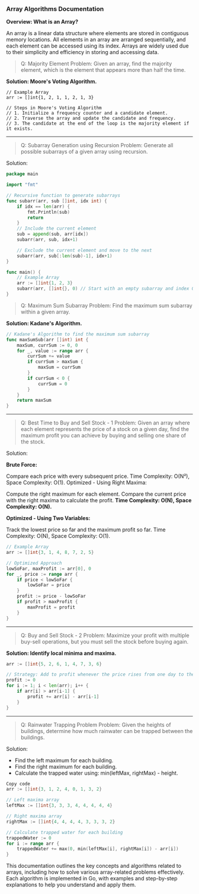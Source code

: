 ### Array Algorithms Documentation
**Overview: What is an Array?**

An array is a linear data structure where elements are stored in contiguous memory locations. All elements in an array are arranged sequentially, and each element can be accessed using its index. Arrays are widely used due to their simplicity and efficiency in storing and accessing data.


> Q: Majority Element
Problem: Given an array, find the majority element, which is the element that appears more than half the time.

**Solution: Moore's Voting Algorithm.**
```
// Example Array
arr := []int{1, 2, 1, 1, 2, 1, 3}

// Steps in Moore's Voting Algorithm
// 1. Initialize a frequency counter and a candidate element.
// 2. Traverse the array and update the candidate and frequency.
// 3. The candidate at the end of the loop is the majority element if it exists.
```

--- 
> Q: Subarray Generation using Recursion
Problem: Generate all possible subarrays of a given array using recursion.

Solution:

```go
package main

import "fmt"

// Recursive function to generate subarrays
func subarr(arr, sub []int, idx int) {
	if idx == len(arr) {
		fmt.Println(sub)
		return
	}
	// Include the current element
	sub = append(sub, arr[idx])
	subarr(arr, sub, idx+1)

	// Exclude the current element and move to the next
	subarr(arr, sub[:len(sub)-1], idx+1)
}

func main() {
	// Example Array
	arr := []int{1, 2, 3}
	subarr(arr, []int{}, 0) // Start with an empty subarray and index 0
}
```

> Q: Maximum Sum Subarray
Problem: Find the maximum sum subarray within a given array.

**Solution: Kadane's Algorithm.**

```go
// Kadane's Algorithm to find the maximum sum subarray
func maxSumSub(arr []int) int {
    maxSum, currSum := 0, 0
    for _, value := range arr {
        currSum += value
        if currSum > maxSum {
            maxSum = currSum
        }
        if currSum < 0 {
            currSum = 0
        }
    }
    return maxSum
}
```

---

> Q: Best Time to Buy and Sell Stock - 1
Problem: Given an array where each element represents the price of a stock on a given day, find the maximum profit you can achieve by buying and selling one share of the stock.

Solution:

**Brute Force:**

Compare each price with every subsequent price.
Time Complexity: O(N²), Space Complexity: O(1).
Optimized - Using Right Maxima:

Compute the right maximum for each element.
Compare the current price with the right maxima to calculate the profit.
**Time Complexity: O(N), Space Complexity: O(N).**

**Optimized - Using Two Variables:**

Track the lowest price so far and the maximum profit so far.
Time Complexity: O(N), Space Complexity: O(1).
```go
// Example Array
arr := []int{3, 1, 4, 8, 7, 2, 5}

// Optimized Approach
lowSoFar, maxProfit := arr[0], 0
for _, price := range arr {
    if price < lowSoFar {
        lowSoFar = price
    }
    profit := price - lowSoFar
    if profit > maxProfit {
        maxProfit = profit
    }
}
```
---
> Q: Buy and Sell Stock - 2
Problem: Maximize your profit with multiple buy-sell operations, but you must sell the stock before buying again.

**Solution: Identify local minima and maxima.**

```go
arr := []int{5, 2, 6, 1, 4, 7, 3, 6}

// Strategy: Add to profit whenever the price rises from one day to the next.
profit := 0
for i := 1; i < len(arr); i++ {
    if arr[i] > arr[i-1] {
        profit += arr[i] - arr[i-1]
    }
}
```
---
> Q: Rainwater Trapping Problem
Problem: Given the heights of buildings, determine how much rainwater can be trapped between the buildings.

Solution:

* Find the left maximum for each building.
* Find the right maximum for each building.
* Calculate the trapped water using:
min(leftMax, rightMax) - height.
```go
Copy code
arr := []int{3, 1, 2, 4, 0, 1, 3, 2}

// Left maxima array
leftMax := []int{3, 3, 3, 4, 4, 4, 4, 4}

// Right maxima array
rightMax := []int{4, 4, 4, 4, 3, 3, 3, 2}

// Calculate trapped water for each building
trappedWater := 0
for i := range arr {
    trappedWater += max(0, min(leftMax[i], rightMax[i]) - arr[i])
}
```

This documentation outlines the key concepts and algorithms related to arrays, including how to solve various array-related problems effectively. Each algorithm is implemented in Go, with examples and step-by-step explanations to help you understand and apply them.